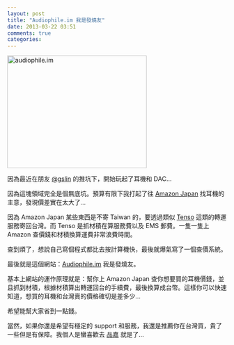 ```yaml
---
layout: post
title: "Audiophile.im 我是發燒友"
date: 2013-03-22 03:51
comments: true
categories: 
---
```


<a href="http://audiophile.im" title="audiophile.im by xdite, on Flickr"><img src="http://farm9.staticflickr.com/8227/8578633622_e80e1c395e_n.jpg" width="320" height="259" alt="audiophile.im"></a>

因為最近在朋友 [@gslin](http://blog.gslin.org) 的推坑下，開始玩起了耳機和 DAC…

因為這塊領域完全是個無底坑。預算有限下我打起了往 [Amazon Japan](http://amazon.co.jp) 找耳機的主意，發現價差實在太大了…

因為 Amazon Japan 某些東西是不寄 Taiwan 的，要透過類似 [Tenso](http://tenso.com) 這類的轉運服務寄回台灣。而 Tenso 是抓材積在算服務費以及 EMS 郵費。一隻一隻上 Amazon 查價錢和材積換算運費非常浪費時間。

查到煩了，想說自己寫個程式都比去按計算機快，最後就爆氣寫了一個查價系統。


最後就是這個網站：[Audiophile.im](http://audiophile.im) 我是發燒友。

基本上網站的運作原理就是：幫你上 Amazon Japan 查你想要買的耳機價錢，並且抓到材積，根據材積算出轉運回台的手續費，最後換算成台幣。這樣你可以快速知道，想買的耳機和台灣賣的價格確切是差多少…


希望能幫大家省到一點錢。

當然，如果你還是希望有穩定的 support 和服務，我還是推薦你在台灣買，貴了一些但是有保障。我個人是蠻喜歡去 [品嘉](http://pincha.com.tw) 就是了…

